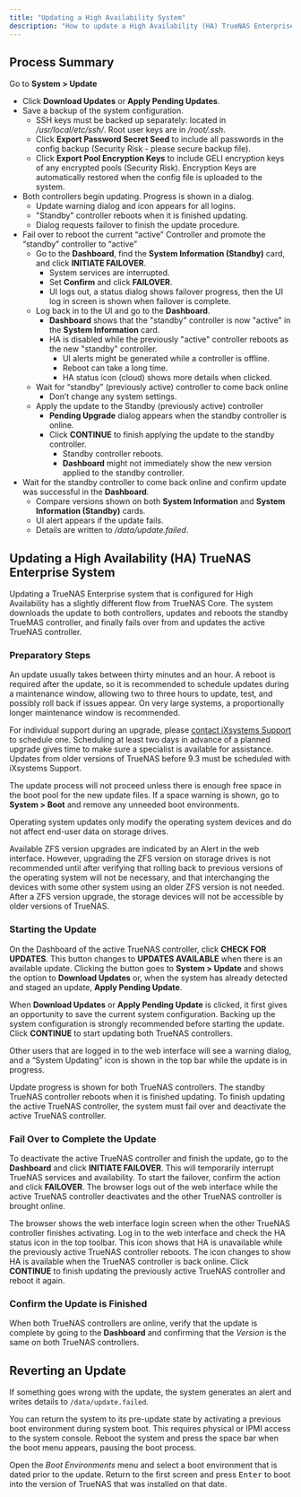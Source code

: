 ```yaml
---
title: "Updating a High Availability System"
description: "How to update a High Availability (HA) TrueNAS Enterprise system"
---
```


## Process Summary

Go to **System > Update**

  * Click **Download Updates** or **Apply Pending Updates**.
  * Save a backup of the system configuration.
    * SSH keys must be backed up separately: located in */usr/local/etc/ssh/*. Root user keys are in */root/.ssh*.
    * Click **Export Password Secret Seed** to include all passwords in the config backup (Security Risk - please secure backup file).
    * Click **Export Pool Encryption Keys** to include GELI encryption keys of any encrypted pools (Security Risk). Encryption Keys are automatically restored when the config file is uploaded to the system.
  * Both controllers begin updating. Progress is shown in a dialog.
    * Update warning dialog and icon appears for all logins.
    * "Standby" controller reboots when it is finished updating.
    * Dialog requests failover to finish the update procedure.
  * Fail over to reboot the current “active” Controller and promote the “standby” controller to “active”
    * Go to the **Dashboard**, find the **System Information (Standby)** card, and click **INITIATE FAILOVER**.
      * System services are interrupted.
      * Set **Confirm** and click **FAILOVER**.
      * UI logs out, a status dialog shows failover progress, then the UI log in screen is shown when failover is complete.
    * Log back in to the UI and go to the **Dashboard**.
      * **Dashboard** shows that the "standby" controller is now "active" in the **System Information** card.
      * HA is disabled while the previously "active" controller reboots as the new "standby" controller.
        * UI alerts might be generated while a controller is offline.
        * Reboot can take a long time.
        * HA status icon (cloud) shows more details when clicked.
    * Wait for “standby” (previously active) controller to come back online
      * Don’t change any system settings.
    * Apply the update to the Standby (previously active) controller
      * **Pending Upgrade** dialog appears when the standby controller is online.
      * Click **CONTINUE** to finish applying the update to the standby controller.
        * Standby controller reboots.
        * **Dashboard** might not immediately show the new version applied to the standby controller.
   * Wait for the standby controller to come back online and confirm update was successful in the **Dashboard**.
     * Compare versions shown on both **System Information** and **System Information (Standby)** cards.
     * UI alert appears if the update fails.
     * Details are written to */data/update.failed*.

## Updating a High Availability (HA) TrueNAS Enterprise System

Updating a TrueNAS Enterprise system that is configured for High Availability has a slightly different flow from TrueNAS Core.
The system downloads the update to both controllers, updates and reboots the standby TrueMAS controller, and finally fails over from and updates the active TrueNAS controller.

### Preparatory Steps

An update usually takes between thirty minutes and an hour.
A reboot is required after the update, so it is recommended to schedule updates during a maintenance window, allowing two to three hours to update, test, and possibly roll back if issues appear.
On very large systems, a proportionally longer maintenance window is recommended.

For individual support during an upgrade, please [contact iXsystems Support]() to schedule one.
Scheduling at least two days in advance of a planned upgrade gives time to make sure a specialist is available for assistance.
Updates from older versions of TrueNAS before 9.3 must be scheduled with iXsystems Support.

The update process will not proceed unless there is enough free space in the boot pool for the new update files.
If a space warning is shown, go to **System > Boot** and remove any unneeded boot environments.

Operating system updates only modify the operating system devices and do not affect end-user data on storage drives.

Available ZFS version upgrades are indicated by an Alert in the web interface.
However, upgrading the ZFS version on storage drives is not recommended until after verifying that rolling back to previous versions of the operating system will not be necessary, and that interchanging the devices with some other system using an older ZFS version is not needed.
After a ZFS version upgrade, the storage devices will not be accessible by older versions of TrueNAS.

### Starting the Update

On the Dashboard of the active TrueNAS controller, click **CHECK FOR UPDATES**.
This button changes to **UPDATES AVAILABLE** when there is an available update.
Clicking the button goes to **System > Update** and shows the option to **Download Updates** or, when the system has already detected and staged an update, **Apply Pending Update**.

When **Download Updates** or **Apply Pending Update** is clicked, it first gives an opportunity to save the current system configuration.
Backing up the system configuration is strongly recommended before starting the update.
Click **CONTINUE** to start updating both TrueNAS controllers.

Other users that are logged in to the web interface will see a warning dialog, and a “System Updating” icon is shown in the top bar while the update is in progress.

Update progress is shown for both TrueNAS controllers.
The standby TrueNAS controller reboots when it is finished updating.
To finish updating the active TrueNAS controller, the system must fail over and deactivate the active TrueNAS controller.

### Fail Over to Complete the Update

To deactivate the active TrueNAS controller and finish the update, go to the **Dashboard** and click **INITIATE FAILOVER**.
This will temporarily interrupt TrueNAS services and availability.
To start the failover, confirm the action and click **FAILOVER**.
The browser logs out of the web interface while the active TrueNAS controller deactivates and the other TrueNAS controller is brought online.

The browser shows the web interface login screen when the other TrueNAS controller finishes activating.
Log in to the web interface and check the HA status icon in the top toolbar.
This icon shows that HA is unavailable while the previously active TrueNAS controller reboots.
The icon changes to show HA is available when the TrueNAS controller is back online.
Click **CONTINUE** to finish updating the previously active TrueNAS controller and reboot it again.

### Confirm the Update is Finished

When both TrueNAS controllers are online, verify that the update is complete by going to the **Dashboard** and confirming that the *Version* is the same on both TrueNAS controllers.

## Reverting an Update

If something goes wrong with the update, the system generates an alert and writes details to `/data/update.failed`.

You can return the system to its pre-update state by activating a previous boot environment during system boot.
This requires physical or IPMI access to the system console.
Reboot the system and press the space bar when the boot menu appears, pausing the boot process.

Open the *Boot Environments* menu and select a boot environment that is dated prior to the update.
Return to the first screen and press <kbd>Enter</kbd> to boot into the version of TrueNAS that was installed on that date.
